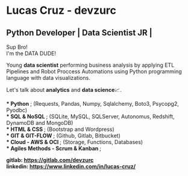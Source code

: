 # Lucas Cruz - devzurc
## Python Developer | Data Scientist JR |
<p>
  Sup Bro!<br>
  I'm the DATA DUDE!
</p>

<p>
  Young <b>data scientist</b> performing business analysis by applying ETL Pipelines and Robot Proccess Automations using Python programming language with data visualizations.
</p>

<p>
  Let's talk about <b>analytics</b> and <b>data science</b>📈.
</p>

<p>
  <b>* Python </b>; (Requests, Pandas, Numpy, Sqlalchemy, Boto3, Psycopg2, Pyodbc)<br>
  <b>* SQL  & NoSQL </b>; (SQLite, MySQL, SQLServer, Autonomus, Redshift, DynamoDB and MongoDB)<br>
  <b>* HTML & CSS </b>; (Bootstrap and Wordpress)<br>
  <b>* GIT  & GIT-FLOW </b>; (Github, Gitlab, Bitbucket)<br>
  <b>* Cloud - AWS  & OCI </b>; (Storage, Functions, Databases)<br>
  <b>* Agiles Methods - Scrum & Kanban </b>;
</p>
  
<b>gitlab: https://gitlab.com/devzurc</b><br>
<b>linkedin: https://www.linkedin.com/in/lucas-cruz/</b>

  
